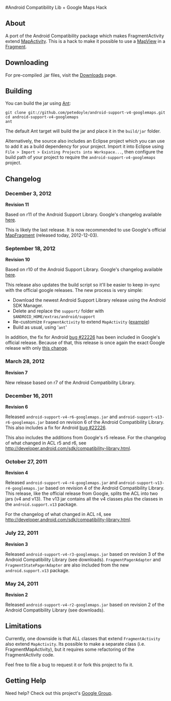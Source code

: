 #Android Compatibility Lib + Google Maps Hack
## About
A port of the Android Compatibility package which makes FragmentActivity extend [MapActivity](http://code.google.com/android/add-ons/google-apis/reference/index.html?com/google/android/maps/MapActivity.html).  This is a hack to make it possible to use a [MapView](http://code.google.com/android/add-ons/google-apis/reference/index.html?com/google/android/maps/MapView.html) in a [Fragment](http://developer.android.com/reference/android/app/Fragment.html).

## Downloading
For pre-compiled .jar files, visit the [Downloads](https://github.com/petedoyle/android-support-v4-googlemaps/downloads) page.

## Building
You can build the jar using [Ant](http://ant.apache.org):

    git clone git://github.com/petedoyle/android-support-v4-googlemaps.git
    cd android-support-v4-googlemaps
    ant

The default Ant target will build the jar and place it in the `build/jar` folder.

Alternatively, the source also includes an Eclipse project which you can use to add it as a build dependency for your project.  Import it into Eclipse using `File > Import > Existing Projects into Workspace...`, then configure the build path of your project to require the `android-support-v4-googlemaps` project.

## Changelog
### December 3, 2012
**Revision 11**

Based on r11 of the Android Support Library.  Google's changelog available [here](http://developer.android.com/tools/extras/support-library.html#SettingUp).

This is likely the last release.  It is now recommended to use Google's official [MapFragment](http://android-developers.blogspot.com.br/2012/12/new-google-maps-android-api-now-part-of.html) (released today, 2012-12-03).

### September 18, 2012
**Revision 10**

Based on r10 of the Android Support Library.  Google's changelog available [here](http://developer.android.com/tools/extras/support-library.html#SettingUp).

This release also updates the build script so it'll be easier to keep in-sync with the official google releases.  The new process is very simple:

* Download the newest Android Support Library release using the Android SDK Manager.
* Delete and replace the `support/` folder with `$ANDROID_HOME/extras/android/support`
* Re-customize `FragmentActivity` to extend `MapActivity` ([example](https://github.com/petedoyle/android-support-v4-googlemaps/commit/c8e271698e762c46cacf47fe10b3495122e75a69))
* Build as usual, using '`ant`'

In addition, the fix for Android [bug #22226](http://code.google.com/p/android/issues/detail?id=22226) has been included in Google's official release.  Because of that, this release is once again the exact Google release with only [this change](https://github.com/petedoyle/android-support-v4-googlemaps/commit/c8e271698e762c46cacf47fe10b3495122e75a69).

### March 28, 2012
**Revision 7**

New release based on r7 of the Android Compatibility Library.

### December 16, 2011
**Revision 6**

Released `android-support-v4-r6-googlemaps.jar` and `android-support-v13-r6-googlemaps.jar` based on revision 6 of the Android Compatibility Library.  This also includes a fix for Android [bug #22226](http://code.google.com/p/android/issues/detail?id=22226).

This also includes the additions from Google's r5 release.  For the changelog of what changed in ACL r5 and r6, see http://developer.android.com/sdk/compatibility-library.html.

### October 27, 2011
**Revision 4**

Released `android-support-v4-r4-googlemaps.jar` and `android-support-v13-r4-googlemaps.jar` based on revision 4 of the Android Compatibility Library.  This release, like the official release from Google, splits the ACL into two jars (v4 and v13).  The v13 jar contains all the v4 classes _plus_ the classes in the `android.support.v13` package.

For the changelog of what changed in ACL r4, see http://developer.android.com/sdk/compatibility-library.html.

### July 22, 2011
**Revision 3**

Released `android-support-v4-r3-googlemaps.jar` based on revision 3 of the Android Compatibility Library (see downloads).  `FragmentPagerAdapter` and `FragmentStatePagerAdapter` are also included from the new `android.support.v13` package.

### May 24, 2011
**Revision 2**

Released `android-support-v4-r2-googlemaps.jar` based on revision 2 of the Android Compatibility Library (see downloads).

## Limitations
Currently, one downside is that ALL classes that extend `FragmentActivity` also extend `MapActivity`.  Its possible to make a separate class (i.e. FragmentMapActivity), but it requires some refactoring of the FragmentActivity code.

Feel free to file a bug to request it or fork this project to fix it.

## Getting Help
Need help?  Check out this project's [Google Group](http://groups.google.com/group/android-support-v4-googlemaps-support).
